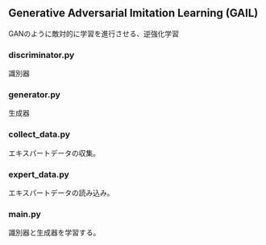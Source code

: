## Generative Adversarial Imitation Learning (GAIL)
GANのように敵対的に学習を進行させる、逆強化学習

### discriminator.py
識別器

### generator.py
生成器

### collect_data.py
エキスパートデータの収集。

### expert_data.py
エキスパートデータの読み込み。

### main.py
識別器と生成器を学習する。




